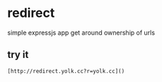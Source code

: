 redirect
===============

simple expressjs app get around ownership of urls

try it
------

`[http://redirect.yolk.cc?r=yolk.cc]()`
